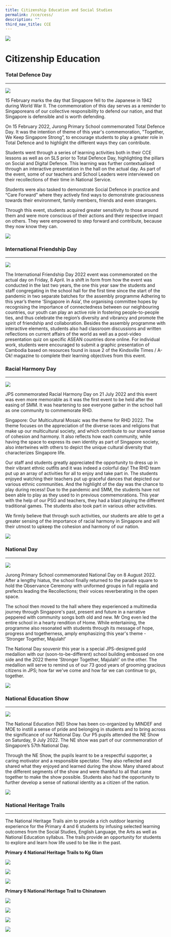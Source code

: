 ```yaml
---
title: Citizenship Education and Social Studies
permalink: /cce/cess/
description: ""
third_nav_title: CCE
---
```

![](/images/Banner.png)

 Citizenship Education
=========================================

### Total Defence Day
------

![](/images/TTD01.jpg)

15 February marks the day that Singapore fell to the Japanese in 1942 during World War II. The commemoration of this day serves as a reminder to Singaporeans of our collective responsibility to defend our nation, and that Singapore is defensible and is worth defending.

On 15 February 2022, Jurong Primary School commemorated Total Defence Day. It was the intention of theme of this year's commemoration, "Together, We Keep Singapore Strong”, to encourage students to play a greater role in Total Defence and to highlight the different ways they can contribute.

Students went through a series of learning activities both in their CCE lessons as well as on SLS prior to Total Defence Day, highlighting the pillars on Social and Digital Defence. This learning was further contextualised through an interactive presentation in the hall on the actual day. As part of the event, some of our teachers and School Leaders were interviewed on their recollections of their time in National Service.

Students were also tasked to demonstrate Social Defence in practice and “Care Forward” where they actively find ways to demonstrate graciousness towards their environment, family members, friends and even strangers.

Through this event, students acquired greater sensitivity to those around them and were more conscious of their actions and their respective impact on others. They were empowered to step forward and contribute, because they now know they can.

![](/images/TTD02.jpg)



### International Friendship Day
------

![](/images/IFD01.jpg)

The International Friendship Day 2022 event was commemorated on the actual day on Friday, 8 April. In a shift in form from how the event was conducted in the last two years, the one this year saw the students and staff congregating in the school hall for the first time since the start of the pandemic in two separate batches for the assembly programme 
Adhering to this year’s theme ‘Singapore in Asia’, the organising committee hopes by recognising the importance of connectedness between our neighbouring countries, our youth can play an active role in fostering people-to-people ties, and thus celebrate the region’s diversity and vibrancy and promote the spirit of friendship and collaboration. 
Besides the assembly programme with interactive elements, students also had classroom discussions and written reflections on current affairs of the world as well as a post-video presentation quiz on specific ASEAN countries done online. For individual work, students were encouraged to submit a graphic presentation of Cambodia based on resources found in issue 2 of the Kindsville Times / A-Ok! magazine to complete their learning objectives from this event.



### Racial Harmony Day
-----

![](/images/RHD01.jpg)

JPS commemorated Racial Harmony Day on 21 July 2022 and this event was even more memorable as it was the first event to be held after the easing of SMM. It was heartening to see everyone gather in the school hall as one community to commemorate RHD. 

Singapore: Our Multicultural Mosaic was the theme for RHD 2022. The theme focuses on the appreciation of the diverse races and religions that make up our multicultural society, and which contribute to our shared sense of cohesion and harmony. It also reflects how each community, while having the space to express its own identity as part of Singapore society, also intertwines with others to depict the unique cultural diversity that characterizes Singapore life. 

Our staff and students greatly appreciated the opportunity to dress up in their vibrant ethnic outfits and it was indeed a colorful day! The RHD team put up an array of activities for all to enjoy and take part in. The students enjoyed watching their teachers put up graceful dances that depicted our various ethnic communities. And the highlight of the day was the chance to play during recess! Due to the pandemic and SMM, the students have not been able to play as they used to in previous commemorations. This year with the help of our PSG and teachers, they had a blast playing the different traditional games. The students also took part in various other activities. 

We firmly believe that through such activities, our students are able to get a greater sensing of the importance of racial harmony in Singapore and will their utmost to upkeep the cohesion and harmony of our nation.  

![](/images/RHD02.jpg)

### National Day
-------

![](/images/NDP01.jpg)

Jurong Primary School commemorated National Day on 8 August 2022. After a lengthy hiatus, the school finally returned to the parade square to hold the Observance Ceremony with uniformed groups in full regalia and prefects leading the Recollections; their voices reverberating in the open space. 

The school then moved to the hall where they experienced a multimedia journey through Singapore's past, present and future in a narrative peppered with community songs both old and new. Mr Ong even led the entire school in a hearty rendition of Home. While entertaining, the programme also resonated with students through its message of hope, progress and togetherness, amply emphasizing this year's theme - ‘Stronger Together, Majulah!’ 

The National Day souvenir this year is a special JPS-designed gold medallion with our (soon-to-be-different) school building embossed on one side and the 2022 theme ‘Stronger Together, Majulah!’ on the other. The medallion will serve to remind us of our 73 good years of grooming gracious citizens in JPS; how far we've come and how far we can continue to go, together.

![](/images/NDP03.jpg)

### National Education Show 
-------

![](/images/NEshow03.jpg)

The National Education (NE) Show has been co-organized by MINDEF and MOE to instill a sense of pride and belonging in students and to bring across the significance of our National Day. Our P5 pupils attended the NE Show on Saturday, 9 July 2022. The NE show was part of our commemoration of Singapore’s 57th National Day. 

Through the NE Show, the pupils learnt to be a respectful supporter, a caring motivator and a responsible spectator. They also reflected and shared what they enjoyed and learned during the show. Many shared about the different segments of the show and were thankful to all that came together to make the show possible. Students also had the opportunity to further develop a sense of national identity as a citizen of the nation.

![](/images/NEshow04.jpg)

### National Heritage Trails
-------

The National Heritage Trails aim to provide a rich outdoor learning experience for the Primary 4 and 6 students by infusing selected learning outcomes from the Social Studies, English Language, the Arts as well as National Education syllabus. The trails provide an opportunity for students to explore and learn how life used to be like in the past.

**Primary 4 National Heritage Trails to Kg Glam**

![](/images/KgGlam01.jpg)

![](/images/KgGlam09.jpg)

![](/images/KgGlam02.jpg)

**Primary 6 National Heritage Trail to Chinatown**

![](/images/Chinatown01.jpg)

![](/images/Chinatown03.jpg)

![](/images/Chinatown04.jpg)

![](/images/NEe.png)